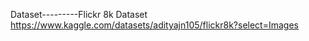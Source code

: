 Dataset---------Flickr 8k Dataset
https://www.kaggle.com/datasets/adityajn105/flickr8k?select=Images
